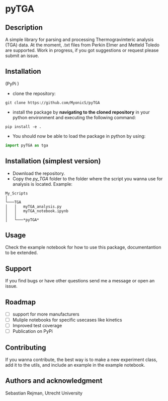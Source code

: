 # pyTGA
## Description
A simple library for parsing and processing Thermogravimteric analysis (TGA) data. At the moment, .txt files from Perkin Elmer and Metteld Toledo are supported. Work in progress, if you got suggestions or request please submit an issue.

## Installation 
(PyPi )
- clone the repository:
```
git clone https://github.com/MyonicS/pyTGA
```
- install the package by **navigating to the cloned repository** in your python environment and executing the following command:

```
pip install -e .

```
- You should now be able to load the package in python by using:

```python
import pyTGA as tga
```

## Installation (simplest version)
- Download the repository. 
- Copy the *py_TGA* folder to the folder where the script you wanna use for analysis is located. Example:

```
My_Scripts
│
└───TGA
│   │   myTGA_analysis.py
│   │   myTGA_notebook.ipynb
│   │
│   └───*pyTGA*
```


## Usage
Check the example notebook for how to use this package, documentantion to be extended.

## Support
If you find bugs or have other questions send me a message or open an issue.

## Roadmap
- [ ] support for more manufacturers
- [ ] Muliple notebooks for specific usecases like kinetics
- [ ] Improved test coverage
- [ ] Publication on PyPi

## Contributing
If you wanna contribute, the best way is to make a new experiment class, add it to the utils, and include an example in the example notebook.

## Authors and acknowledgment
Sebastian Rejman, Utrecht University




